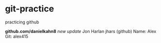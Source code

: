 
# git-practice
practicing github

**github.com/danielkahn8** *new update*
Jon Harlan
jhars (github)
Name: Alex
Git: alex415

